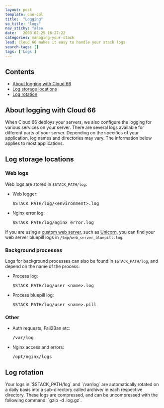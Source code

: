 ```yaml
---
layout: post
template: one-col
title:  "Logging"
so_title: "logs"
nav_sticky: false
date:   2093-02-25 16:27:22
categories: managing-your-stack
lead: Cloud 66 makes it easy to handle your stack logs
search-tags: []
tags: ['Logs']
---
```


<h2>Contents</h2>
<ul class="page-toc">
    <li>
        <a href="#about">About logging with Cloud 66</a>
    </li>
    <li>
        <a href="#locations">Log storage locations</a>
    </li>
    <li>
        <a href="#rotation">Log rotation</a>
    </li>
</ul>

<h2 id="about">About logging with Cloud 66</h2>
When Cloud 66 deploys your servers, we also configure the logging for various services on your server. There are several logs available for different parts of your server. Depending on the specifics of your application, log names and directories may vary. The information below applies to most applications.

<h2 id="locations">Log storage locations</h2>
<h3>Web logs</h3>
Web logs are stored in <code>$STACK_PATH/log</code>:

<ul class="list">
<li>Web logger: <pre class="terminal">$STACK_PATH/log/&#60;environment&#62;.log</pre></li>
<li>Nginx error log: <pre class="terminal">$STACK_PATH/log/nginx_error.log</pre></li>
</ul>

If you are using a [custom web server](/web-server/custom-web-servers), such as [Unicorn](/web-server/unicorn-rack-server), you can find your web server bluepill logs in <code>/tmp/web_server_bluepill.log</code>.

<h3>Background processes</h3>

Logs for background processes can also be found in <code>$STACK_PATH/log</code>, and depend on the name of the process:

<ul class="list">
<li>Process log: <pre class="terminal">$STACK_PATH/log/user_&#60;name&#62;.log</pre></li>
<li>Process bluepill log: <pre class="terminal">$STACK_PATH/log/user_&#60;name&#62;.pill</pre></li>
</ul>

<h3>Other</h3>

<ul class="list">
<li>Auth requests, Fail2Ban etc: <pre class="terminal">/var/log</pre></li>
<li>Nginx access and errors: <pre class="terminal">/opt/nginx/logs</pre></li>
</ul>

<h2 id="rotation">Log rotation</h2>
Your logs in `$STACK_PATH/log` and `/var/log` are automatically rotated on a daily basis into a sub-directory called archive/ in each respective directory.
These logs are compressed, and can be uncompressed with the following command: `gzip -d <log_file>.log.gz`.